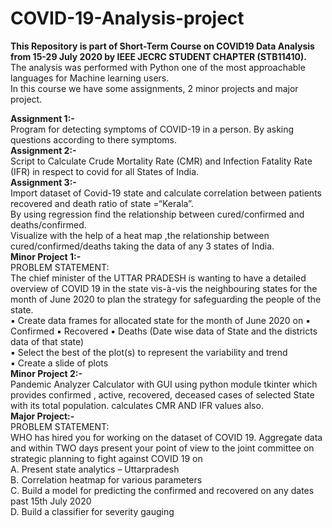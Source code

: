 # COVID-19-Analysis-project
<b>This Repository is part of Short-Term Course on COVID19 Data Analysis from 15-29 July 2020 by IEEE JECRC STUDENT CHAPTER (STB11410).</b><br>
The analysis was performed with Python one of the most approachable languages for Machine learning users.<br>
In this course we have some assignments, 2 minor projects and major project.<br>
 
 <b>Assignment 1:-</b><br>
      Program for detecting symptoms of COVID-19 in a person. By asking questions according to there symptoms.<br>
 <b>Assignment 2:-</b><br>
      Script to Calculate Crude Mortality Rate (CMR) and Infection Fatality Rate (IFR) in respect to covid for all States of India.<br>
 <b>Assignment 3:-</b><br>
      Import dataset of Covid-19 state and calculate correlation between patients recovered and death ratio of state =“Kerala”.<br>
      By using regression find the relationship between cured/confirmed and deaths/confirmed.<br>
      Visualize with the help of a heat map ,the relationship between cured/confirmed/deaths taking the data of any 3 states of India.<br>
 <b>Minor Project 1:-</b><br>
      PROBLEM STATEMENT:<br>
      The chief minister of the UTTAR PRADESH is wanting to have a detailed overview of COVID 19 in the state vis-à-vis the neighbouring states for the month of June 2020 to plan       the strategy for safeguarding the people of the state. <br> 
      ▪ Create data frames for allocated state for the month of June 2020 on ▪ Confirmed ▪ Recovered ▪ Deaths (Date wise data of State and the districts data of that state)<br>
      ▪ Select the best of the plot(s) to represent the variability and trend<br> 
      ▪ Create a slide of plots  <br>
 <b>Minor Project 2:-</b><br>
      Pandemic Analyzer Calculator with GUI using python module tkinter which provides confirmed , active, recovered, deceased cases of selected State with its total population.
      calculates CMR AND IFR values also.<br>
 <b>Major Project:-</b><br>
      PROBLEM STATEMENT:<br>
      WHO has hired you for working on the dataset of COVID 19. Aggregate data and within TWO days present your point of view to the joint committee on strategic planning to fight       against COVID 19 on<br>
      A. Present state analytics – Uttarpradesh<br>
      B. Correlation heatmap for various parameters<br>
      C. Build a model for predicting the confirmed and recovered on any dates past 15th July 2020<br>
      D. Build a classifier for severity gauging<br>

